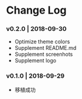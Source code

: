 
# Change Log

### v0.2.0 | 2018-09-30

- Optimize theme colors
- Supplement README.md
- Supplement screenhots
- Supplement logo

###  v0.1.0 | 2018-09-29

- 移植成功
